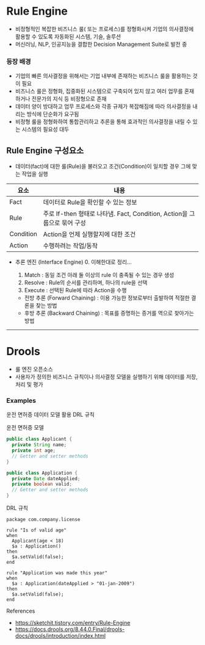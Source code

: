 # Rule Engine

- 비정형적인 복잡한 비즈니스 룰( 또는 프로세스)를 정형화시켜 기업의 의사결정에 활용할 수 있도록 자동화된 시스템, 기슬, 솔루션
- 머신러닝, NLP, 인공지능을 결합한 Decision Management Suite로 발전 중


### 등장 배경
- 기업의 빠른 의사결정을 위해서는 기업 내부에 존재하는 비즈니스 룰을 활용하는 것이 필요
- 비즈니스 룰은 정형화, 집중화된 시스템으로 구축되어 있지 않고 여러 업무를 혼재하거나 전문가의 지식 등 비정형으로 존재
- 데이터 양이 방대하고 업무 프로세스와 각종 규제가 복잡해짐에 따라 의사결정을 내리는 방식에 단순화가 요구됨
- 비정형 룰을 정형화하여 통합관리하고 추론을 통해 효과적인 의사결정을 내릴 수 있는 시스템의 필요성 대두

## Rule Engine 구성요소
- 데이터(fact)에 대한 룰(Rule)을 불러오고 조건(Condition)이 일치할 경우 그에 맞는 작업을 실행

| 요소 | 내용 |
| --- | --- |
| Fact | 데이터로 Rule을 확인할 수 있는 정보 |
| Rule | 주로 If-then 형태로 나타냄. Fact, Condition, Action을 그룹으로 묶어 구성 |
| Condition | Action을 언제 실행할지에 대한 조건 |
| Action | 수행하려는 작업/동작 |

- 추론 엔진 (Interface Engine)
    0. 이해한대로 정리...
    1. Match : 동일 조건 아래 둘 이상의 rule 이 충족될 수 있는 경우 생성
    2. Resolve : Rule의 순서를 관리하며, 하나의 rule을 선택
    3. Execute : 선택된 Rule에 따라 Action을 수행

    - 전방 추론 (Forward Chaining) : 이용 가능한 정보로부터 출발하여 적절한 결론을 찾는 방법
    - 후방 추론 (Backward Chaining) : 목표를 증명하는 증거를 역으로 찾아가는 방법 

<hr>

# Drools
- 룰 엔진 오픈소스 
- 사용자가 정의한 비즈니스 규칙이나 의사결정 모델을 실행하기 위해 데이터를 저장, 처리 및 평가

### Examples
운전 면허증 데이터 모델 활용 DRL 규칙

운전 면허증 모델
```java
public class Applicant {
  private String name;
  private int age;
  // Getter and setter methods
}

public class Application {
  private Date dateApplied;
  private boolean valid;
  // Getter and setter methods
}
```

DRL 규칙
```
package com.company.license

rule "Is of valid age"
when
  Applicant(age < 18)
  $a : Application()
then
  $a.setValid(false);
end

rule "Application was made this year"
when
  $a : Application(dateApplied > "01-jan-2009")
then
  $a.setValid(false);
end
```


References
- https://sketchit.tistory.com/entry/Rule-Engine
- https://docs.drools.org/8.44.0.Final/drools-docs/drools/introduction/index.html
